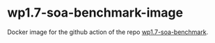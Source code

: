 # wp1.7-soa-benchmark-image
Docker image for the github action of the repo [wp1.7-soa-benchmark](https://github.com/cern-nextgen/wp1.7-soa-benchmark).
